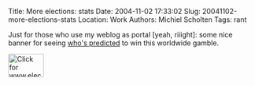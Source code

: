 Title: More elections: stats
Date: 2004-11-02 17:33:02
Slug: 20041102-more-elections-stats
Location: Work
Authors: Michiel Scholten
Tags: rant

<p>Just for those who use my weblog as portal [yeah, riiight]: some nice banner for seeing <a href="http://www.electoral-vote.com/">who's predicted</a> to win this worldwide gamble.</p>

<p><a href="http://www.electoral-vote.com/"><img src="http://www.electoral-vote.com/ev-small.png"
alt="Click for www.electoral-vote.com" width="72" height="48" /></a></p>